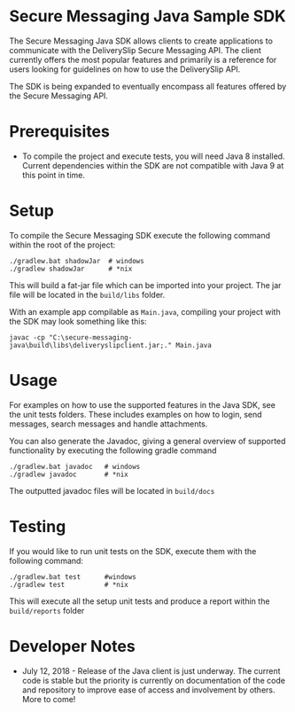 # Secure Messaging Java Sample SDK
The Secure Messaging Java SDK allows clients to create applications to communicate with the DeliverySlip Secure
Messaging API. The client currently offers the most popular features and primarily is a reference for users looking
for guidelines on how to use the DeliverySlip API. 

The SDK is being expanded to eventually encompass all features offered by the Secure Messaging API.

# Prerequisites
* To compile the project and execute tests, you will need Java 8 installed. Current dependencies within the SDK are
not compatible with Java 9 at this point in time.

# Setup
To compile the Secure Messaging SDK execute the following command within the root of the project:
```
./gradlew.bat shadowJar  # windows
./gradlew shadowJar      # *nix
```
This will build a fat-jar file which can be imported into your project. The jar file will be located in the 
`build/libs` folder. 

 With an example app compilable as `Main.java`, compiling your project with the SDK may look something like this:
```$xslt
javac -cp "C:\secure-messaging-java\build\libs\deliveryslipclient.jar;." Main.java
```

# Usage
For examples on how to use the supported features in the Java SDK, see the unit tests folders. These includes examples
on how to login, send messages, search messages and handle attachments.

You can also generate the Javadoc, giving a general overview of supported functionality by executing the following
gradle command
```
./gradlew.bat javadoc   # windows
./gradlew javadoc       # *nix
```
The outputted javadoc files will be located in `build/docs`

# Testing
If you would like to run unit tests on the SDK, execute them with the following command:
```$xslt
./gradlew.bat test      #windows
./gradlew test          # *nix
```
This will execute all the setup unit tests and produce a report within the `build/reports` folder

# Developer Notes
* July 12, 2018 - Release of the Java client is just underway. The current code is stable but the priority is currently
on documentation of the code and repository to improve ease of access and involvement by others.
More to come!